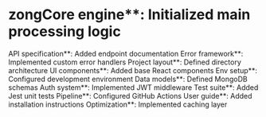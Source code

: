 # zongCore engine**: Initialized main processing logic
API specification**: Added endpoint documentation
Error framework**: Implemented custom error handlers
Project layout**: Defined directory architecture
UI components**: Added base React components
Env setup**: Configured development environment
Data models**: Defined MongoDB schemas
Auth system**: Implemented JWT middleware
Test suite**: Added Jest unit tests
Pipeline**: Configured GitHub Actions
User guide**: Added installation instructions
Optimization**: Implemented caching layer
